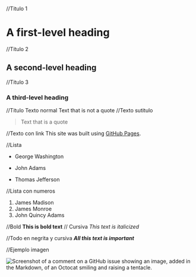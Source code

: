 //Titulo 1
# A first-level heading
//Titulo 2
## A second-level heading
//Titulo 3
### A third-level heading

//Titulo Texto normal 
Text that is not a quote
//Texto sutitulo 
> Text that is a quote

//Texto con link
This site was built using [GitHub Pages](https://pages.github.com/).


//Lista
- George Washington
* John Adams
+ Thomas Jefferson

//Lista con numeros
1. James Madison
1. James Monroe
1. John Quincy Adams

//Bold
**This is bold text**
// Cursiva
_This text is italicized_

//Todo en negrita y cursiva 
***All this text is important***


//Ejemplo imagen 



![Screenshot of a comment on a GitHub issue showing an image, added in the Markdown, of an Octocat smiling and raising a tentacle.](https://myoctocat.com/assets/images/base-octocat.svg)
